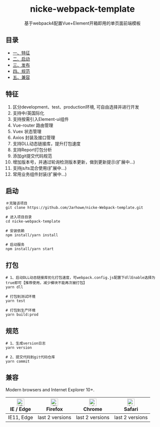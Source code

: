 <h1 align="center">nicke-webpack-template</h1>

<div align="center">基于webpack4配置Vue+Element开箱即用的单页面前端模板</div>


## 目录

* [一、特征](#特征)
* [二、启动](#启动)
* [三、发布](#发布)
* [四、规范](#规范)
* [五、兼容](#兼容)


## 特征
1. 区分development、test、production环境, 可自由选择并进行开发
2. 支持中/英国际化
3. 支持按需引入Element-ui组件
4. Vue-router 路由管理
5. Vuex 状态管理
6. Axios 封装及接口管理
7. 支持DLL动态链接库，提升打包速度
8. 支持Report打包分析
9. 添加git提交代码规范
10. 增加版本号，并通过轮询检测版本更新，做到更新提示(扩展中...)
9. 支持js/ts混合使用(扩展中...)
10. 常用业务组件封装(扩展中...)

## 启动

```
＃克隆该项目
git clone https://github.com/Jarhowe/nicke-Webpack-template.git

# 进入项目目录
cd nicke-webpack-template

# 安装依赖
npm install/yarn install

# 启动服务
npm install/yarn start

```

## 打包

```
# 1、启动DLL动态链接库优化打包速度，可webpack.config.js配置下dllEnable选择为true即可【推荐使用，减少模块不能再次被打包】
yarn dll

# 打包到测试环境
yarn test

# 打包到生产环境
yarn build:prod
```

## 规范

```
# 1、生成version日志
yarn version

# 2、提交代码到git代码仓库
yarn commit
```

## 兼容

Modern browsers and Internet Explorer 10+.

| [<img src="https://raw.githubusercontent.com/alrra/browser-logos/master/src/edge/edge_48x48.png" alt="IE / Edge" width="24px" height="24px" />](http://godban.github.io/browsers-support-badges/)</br>IE / Edge | [<img src="https://raw.githubusercontent.com/alrra/browser-logos/master/src/firefox/firefox_48x48.png" alt="Firefox" width="24px" height="24px" />](http://godban.github.io/browsers-support-badges/)</br>Firefox | [<img src="https://raw.githubusercontent.com/alrra/browser-logos/master/src/chrome/chrome_48x48.png" alt="Chrome" width="24px" height="24px" />](http://godban.github.io/browsers-support-badges/)</br>Chrome | [<img src="https://raw.githubusercontent.com/alrra/browser-logos/master/src/safari/safari_48x48.png" alt="Safari" width="24px" height="24px" />](http://godban.github.io/browsers-support-badges/)</br>Safari |
| --------- | --------- | --------- | --------- |
| IE11, Edge| last 2 versions| last 2 versions| last 2 versions